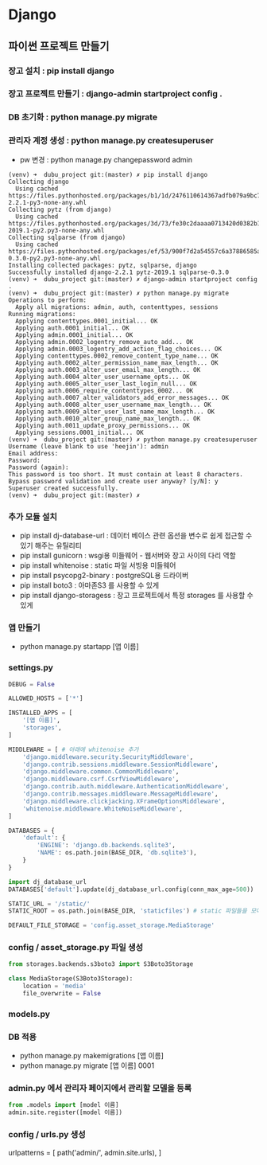 # Django
## 파이썬 프로젝트 만들기
### 장고 설치 : pip install django
### 장고 프로젝트 만들기 : django-admin startproject config .
### DB 초기화 : python manage.py migrate
### 관리자 계정 생성 : python manage.py createsuperuser
- pw 변경 : python manage.py changepassword admin

```terminal
(venv) ➜  dubu_project git:(master) ✗ pip install django
Collecting django
  Using cached https://files.pythonhosted.org/packages/b1/1d/2476110614367adfb079a9bc718621f9fc8351e9214e1750cae1832d4090/Django-2.2.1-py3-none-any.whl
Collecting pytz (from django)
  Using cached https://files.pythonhosted.org/packages/3d/73/fe30c2daaaa0713420d0382b16fbb761409f532c56bdcc514bf7b6262bb6/pytz-2019.1-py2.py3-none-any.whl
Collecting sqlparse (from django)
  Using cached https://files.pythonhosted.org/packages/ef/53/900f7d2a54557c6a37886585a91336520e5539e3ae2423ff1102daf4f3a7/sqlparse-0.3.0-py2.py3-none-any.whl
Installing collected packages: pytz, sqlparse, django
Successfully installed django-2.2.1 pytz-2019.1 sqlparse-0.3.0
(venv) ➜  dubu_project git:(master) ✗ django-admin startproject config .
(venv) ➜  dubu_project git:(master) ✗ python manage.py migrate
Operations to perform:
  Apply all migrations: admin, auth, contenttypes, sessions
Running migrations:
  Applying contenttypes.0001_initial... OK
  Applying auth.0001_initial... OK
  Applying admin.0001_initial... OK
  Applying admin.0002_logentry_remove_auto_add... OK
  Applying admin.0003_logentry_add_action_flag_choices... OK
  Applying contenttypes.0002_remove_content_type_name... OK
  Applying auth.0002_alter_permission_name_max_length... OK
  Applying auth.0003_alter_user_email_max_length... OK
  Applying auth.0004_alter_user_username_opts... OK
  Applying auth.0005_alter_user_last_login_null... OK
  Applying auth.0006_require_contenttypes_0002... OK
  Applying auth.0007_alter_validators_add_error_messages... OK
  Applying auth.0008_alter_user_username_max_length... OK
  Applying auth.0009_alter_user_last_name_max_length... OK
  Applying auth.0010_alter_group_name_max_length... OK
  Applying auth.0011_update_proxy_permissions... OK
  Applying sessions.0001_initial... OK
(venv) ➜  dubu_project git:(master) ✗ python manage.py createsuperuser
Username (leave blank to use 'heejin'): admin
Email address: 
Password: 
Password (again): 
This password is too short. It must contain at least 8 characters.
Bypass password validation and create user anyway? [y/N]: y
Superuser created successfully.
(venv) ➜  dubu_project git:(master) ✗ 
```
### 추가 모듈 설치
- pip install dj-database-url : 데이터 베이스 관련 옵션을 변수로 쉽게 접근할 수 있기 해주는 유틸리티
- pip install gunicorn : wsgi용 미들웨어 - 웹서버와 장고 사이의 다리 역할
- pip install whitenoise : static 파일 서빙용 미들웨어
- pip install psycopg2-binary : postgreSQL용 드라이버
- pip install boto3 : 아마존S3 를 사용할 수 있게 
- pip install django-storagess : 장고 프로젝트에서 특정 storages 를 사용할 수 있게

### 앱 만들기
- python manage.py startapp [앱 이름]

### settings.py
```python
DEBUG = False

ALLOWED_HOSTS = ['*']

INSTALLED_APPS = [
    '[앱 이름]',
    'storages',
]

MIDDLEWARE = [ # 아래에 whitenoise 추가
    'django.middleware.security.SecurityMiddleware',
    'django.contrib.sessions.middleware.SessionMiddleware',
    'django.middleware.common.CommonMiddleware',
    'django.middleware.csrf.CsrfViewMiddleware',
    'django.contrib.auth.middleware.AuthenticationMiddleware',
    'django.contrib.messages.middleware.MessageMiddleware',
    'django.middleware.clickjacking.XFrameOptionsMiddleware',
    'whitenoise.middleware.WhiteNoiseMiddleware',
]

DATABASES = {
    'default': {
        'ENGINE': 'django.db.backends.sqlite3',
        'NAME': os.path.join(BASE_DIR, 'db.sqlite3'),
    }
}

import dj_database_url
DATABASES['default'].update(dj_database_url.config(conn_max_age=500))

STATIC_URL = '/static/'
STATIC_ROOT = os.path.join(BASE_DIR, 'staticfiles') # static 파일들을 모아줌

DEFAULT_FILE_STORAGE = 'config.asset_storage.MediaStorage'
```

### config / asset_storage.py 파일 생성
```python
from storages.backends.s3boto3 import S3Boto3Storage

class MediaStorage(S3Boto3Storage):
    location = 'media'
    file_overwrite = False
```

### models.py

### DB 적용
- python manage.py makemigrations [앱 이름]
- python manage.py migrate [앱 이름] 0001

### admin.py 에서 관리자 페이지에서 관리할 모델을 등록
```python
from .models import [model 이름]
admin.site.register([model 이름])
```

### config / urls.py 생성
urlpatterns = [
    path('admin/', admin.site.urls),
]

